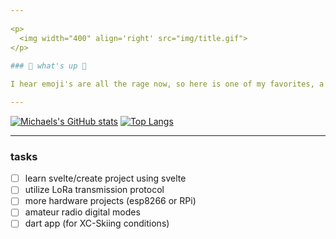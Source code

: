 ```yaml
---
 
<p>
  <img width="400" align='right' src="img/title.gif">
</p>
 
### 🌲 what's up 🌲

I hear emoji's are all the rage now, so here is one of my favorites, a 🏔️ (snow-capped mountain). Other than computing, being outdoors is my passion. I've done everything from ⛷️ (skiing) to 🧗 (climbing) to 🚵 (mountain biking). I am also a member of our local Search and Rescue ⛑️ group and it is my passion to help my community in their times of need. Keep learning! Every day brings a new adventure.

---
```


[![Michaels's GitHub stats](https://github-readme-stats.vercel.app/api?username=michaelpeterswa&show_icons=true&theme=calm)](https://github.com/anuraghazra/github-readme-stats)
[![Top Langs](https://github-readme-stats.vercel.app/api/top-langs/?username=michaelpeterswa&layout=compact&theme=calm&langs_count=8)](https://github.com/anuraghazra/github-readme-stats)

---

### tasks
- [ ] learn svelte/create project using svelte
- [ ] utilize LoRa transmission protocol
- [ ] more hardware projects (esp8266 or RPi)
- [ ] amateur radio digital modes
- [ ] dart app (for XC-Skiing conditions)
